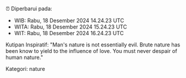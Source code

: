 ⏰ Diperbarui pada:
- WIB: Rabu, 18 Desember 2024 14.24.23 UTC
- WITA: Rabu, 18 Desember 2024 15.24.23 UTC
- WIT: Rabu, 18 Desember 2024 16.24.23 UTC

Kutipan Inspiratif:
"Man's nature is not essentially evil. Brute nature has been know to yield to the influence of love. You must never despair of human nature."


Kategori: nature

